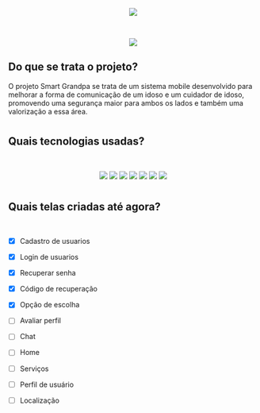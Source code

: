<p align="center">
  <img src="https://user-images.githubusercontent.com/88352519/219020529-149a739f-abaf-4606-b4c3-02ef3e346d0b.png"/>  
</p>



<br/>
<p align="center">
   <img src="http://img.shields.io/static/v1?label=STATUS&message=EM%20DESENVOLVIMENTO&color=GREEN&style=for-the-badge"/>
</p>


## Do que se trata o projeto?

O projeto Smart Grandpa se trata de um sistema mobile desenvolvido para melhorar a forma de comunicação de um idoso e um cuidador de idoso, promovendo uma segurança maior para ambos os lados e também uma valorização a essa área.

#

## Quais tecnologias usadas?

<br/>

<p align="center">
  <img src="https://img.shields.io/badge/JavaScript-323330?style=for-the-badge&logo=javascript&logoColor=F7DF1E"/>
  <img src="https://img.shields.io/badge/Node.js-43853D?style=for-the-badge&logo=node.js&logoColor=white"/>
  <img src="https://img.shields.io/badge/React_Native-20232A?style=for-the-badge&logo=react&logoColor=61DAFB"/>
  <img src="https://img.shields.io/badge/MongoDB-4EA94B?style=for-the-badge&logo=mongodb&logoColor=white"/>
  <img src="https://img.shields.io/badge/Figma-F24E1E?style=for-the-badge&logo=figma&logoColor=white"/>
  <img src="https://img.shields.io/badge/Insomnia-5849be?style=for-the-badge&logo=Insomnia&logoColor=white"/>
  <img src="https://img.shields.io/badge/npm-CB3837?style=for-the-badge&logo=npm&logoColor=white"/>
  

  
</p>



#



## Quais telas criadas até agora?

<br/>

- [X] Cadastro de usuarios
- [X] Login de usuarios
- [X] Recuperar senha
- [X] Código de recuperação
- [X] Opção de escolha
- [ ] Avaliar perfil
- [ ] Chat
- [ ] Home
- [ ] Serviços
- [ ] Perfil de usuário
- [ ] Localização

